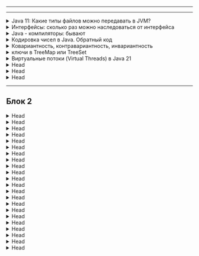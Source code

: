 
---


---

<details>
        <summary>Java 11: Какие типы файлов можно передавать в JVM? </summary>

**Java Virtual Machine** (JVM) обрабатывает следующие типы файлов:

1. `.class`: Скомпилированные байт-код файлы, которые JVM непосредственно исполняет.

2. `.jar`: Архивы, содержащие `.class` файлы и ресурсы, 
используемые для упаковки и распространения Java-приложений.

3. `.java`: Начиная с `Java 11`, JVM может напрямую выполнять `.java` файлы 
без предварительной компиляции с помощью javac.

Пример:
```cmd
java HelloWorld.java
```
---
</details>



<details>
        <summary>Интерфейсы: сколько раз можно наследоваться от интерфейса</summary>

**Формально** в `Java` можно **унаследоваться** от интерфейсов до **~65 535 раз**.   

Этот лимит обусловлен ограничением формата Java Class File, где максимальное количество интерфейсов, которые может реализовать класс, равно 65 535 (2^16 - 1).

**Однако, на практике...**   
❌ Это **никогда не используется**, так как:

1. JVM и компилятор начнут тормозить (слишком много интерфейсов).
2. Это невозможно поддерживать — такой код будет нечитаемым и неуправляемым.
3. Обычно используется 2-5 интерфейсов, редко больше.

💡 **Вывод**: Теоретически можно унаследоваться от до **65 535 интерфейсов**,   
но **на практике** используется **небольшое** количество. 🚀

```text
```
</details>



<details>
        <summary>Java - компиляторы: бывают</summary>

## Компиляторы Java
1️⃣ `javac` – стандартный компилятор JDK (_с 1996 года_), преобразует исходный код Java в байт-код для JVM.

2️⃣ **JIT-компилятор** (`Just-In-Time`) – встроен в JVM, динамически преобразует байт-код 
в машинный код во время выполнения, улучшая производительность.

3️⃣ **GraalVM** – продвинутая JVM (_с 2019 года_), поддерживает JIT- и AOT-компиляцию, 
позволяет создавать нативные образы Java-приложений (_быстрый запуск, низкое потребление ресурсов_).

### 🔹 Дополнительные компиляторы:

* **ECJ**  (`Eclipse Compiler for Java`) – компилятор Eclipse (с 2001 года), поддерживает инкрементальную компиляцию.   
* **GCJ** (`GNU Compiler for Java`) – компилятор из GCC, позволял транслировать Java в машинный код, но устарел.   
* `Jikes` – компилятор IBM (_1998–2000-е_), отличался высокой скоростью, но больше не развивается.   

🔹 **AOT** (`Ahead-of-Time`) – предварительная компиляция **байт-кода в машинный** код, 
ускоряет запуск и снижает нагрузку на _JVM_. Появилась в Java 9.

### Вывод:   
🔹 `javac` – основной компилятор.   
🔹 `JIT` – ускоряет выполнение в JVM.   
🔹 `GraalVM` – гибрид **JIT** + **AOT**.   
🔹 **AOT** снижает время старта, но требует предварительной компиляции.   
---
</details>



<details>
        <summary>Кодировка чисел в Java. Обратный код</summary>

В Java используются стандартные системы кодирования чисел:

1. **Прямой код** (_Sign-Magnitude_) – старший бит указывает знак (_0 – положительное, 1 – отрицательное_),
остальные биты представляют модуль числа. Не используется в Java.   

2. **Дополнительный код** (_Two's Complement_) – стандарт для представления целых чисел (byte, short, int, long). 
Отрицательные числа хранятся в виде дополнения до двух, что упрощает арифметические операции.   
```java 
int x = -5; // 1111...1011 (32 бита) 
```
3. **Обратный код** (_One’s Complement_) – отрицательные числа представляются инвертированием 
всех битов положительного числа. В Java не используется, но встречается в старых системах.   

4. **Плавающая точка** (_IEEE 754_) – используется для float и double. 
Число делится на знак, мантиссу и порядок (экспоненту).
```java
float f = 3.14f; // 0 10000000 10010001111010111000011 (32 бита)
```

Java использует дополнительный код для представления целых чисел, а для вещественных – стандарт IEEE 754.

### Обратный код _(One’s Complement)_ и прямой код _(Sign-Magnitude)_ в Java не используются.

---
</details>



<details>
        <summary>Ковариантность, контравариантность, инвариантность
</summary>

## Ковариантность, контравариантность, инвариантность

* 🔹 **Ковариантность** (`? extends T`) – позволяет использовать **производные (_подтипы_)** 
вместо базового типа.   
✅ Читаем (get) из коллекции, но не записываем (put).


* 🔹 **Контравариантность** (`? super T`) – позволяет использовать **базовые (_супертипы_)** 
вместо производного типа.   
✅ Записываем (put), но чтение (get) даёт Object.


* 🔹 **Инвариантность** – строгая типизация, разные обобщённые типы не совместимы (`List<String>` ≠ `List<Object>`).

**Вывод**:   
🔹 `? extends` – **только читаем**, не записываем.   
🔹 `? super` – **только записываем**, читаем как `Object`.   
🔹 Без `?` – строгая совместимость типов.   

</details>



<details>
        <summary>ключи в TreeMap или TreeSet</summary>

### Каким требованиям должен удовлетворять класс, чтобы его использовать в качестве ключей в TreeMap или TreeSet?

## Требования к классу для использования в TreeMap / TreeSet
* 🔹 1️⃣ Реализация `Comparable<T>` или передача `Comparator<T>` в конструктор   
✅ **Объекты должны быть сравнимыми**, иначе будет `ClassCastException`.   
✅ `compareTo()` (из `Comparable`) или `compare()` (из `Comparator`) должны быть:
> * **рефлексивными**, 
> * **транзитивными** и 
> * **согласованными** с `equals()`.


* 🔹 2️⃣ `equals()` и `hashCode()` должны быть согласованы с `compareTo()`   
✅ Если `compareTo()` говорит, что объекты равны (`a.compareTo(b) == 0`), `equals()` должен возвращать `true`.   
❌ Иначе возможны несоответствия, например, дубликаты в `TreeSet`.   


* 🔹 3️⃣ Класс должен быть неизменяемым (_желательно_) или корректно изменяемым   
✅ Если объект изменится после помещения в `TreeMap`/`TreeSet`, это может сломать структуру данных.   


**Вывод**:   
✅ **Реализовать** `Comparable<T>` или **передавать** `Comparator<T>`   
✅ Гарантировать **согласованность** `compareTo()` и `equals()`   
✅ **Не изменять** объект после помещения в `TreeMap` / `TreeSet`   

---
</details>



<details>
        <summary>Виртуальные потоки (Virtual Threads) в Java 21</summary>

# Виртуальные потоки (Virtual Threads) в Java 21

🔹 **Лёгковесные потоки**, управляемые JVM, а не ОС.  
🔹 **Сотни тысяч потоков** на одно приложение без лишних затрат.  
🔹 Основаны на **ForkJoinPool** и работают по принципу "мэппинга на реальные потоки (carrier threads)".  
🔹 Отлично подходят для задач с высокой блокировкой (I/O, БД).

## Ключевые особенности:
- ✅ Создание через `Thread.ofVirtual().start()` или `Executors.newVirtualThreadPerTaskExecutor()`.
- ✅ Не требуют сложных пулов потоков – JVM сама управляет планированием.
- ✅ Поддерживают привычные API (`synchronized`, `Lock`, `ThreadLocal`), но не все механизмы работают эффективно.

## Когда использовать?
🔹 Если приложение порождает много краткоживущих потоков, например:
- Обработка HTTP-запросов
- Работа с БД
- Чат-серверы

🔹 Не подходят для вычислительно интенсивных задач – тут лучше обычные **Platform Threads**.

👉 **Вывод**: виртуальные потоки – мощный инструмент для асинхронных задач без сложного управления потоками.

</details>



<details>
        <summary>Head</summary>

```text
```
</details>



<details>
        <summary>Head</summary>

```text
```
</details>



<details>
        <summary>Head</summary>

```text
```
</details>


---
## Блок 2

<details>
        <summary>Head</summary>

```text
```
</details>



<details>
        <summary>Head</summary>

```text
```
</details>



<details>
        <summary>Head</summary>

```text
```
</details>



<details>
        <summary>Head</summary>

```text
```
</details>



<details>
        <summary>Head</summary>

```text
```
</details>



<details>
        <summary>Head</summary>

```text
```
</details>



<details>
        <summary>Head</summary>

```text
```
</details>



<details>
        <summary>Head</summary>

```text
```
</details>



<details>
        <summary>Head</summary>

```text
```
</details>



<details>
        <summary>Head</summary>

```text
```
</details>



<details>
        <summary>Head</summary>

```text
```
</details>



<details>
        <summary>Head</summary>

```text
```
</details>



<details>
        <summary>Head</summary>

```text
```
</details>



<details>
        <summary>Head</summary>

```text
```
</details>



<details>
        <summary>Head</summary>

```text
```
</details>



<details>
        <summary>Head</summary>

```text
```
</details>



<details>
        <summary>Head</summary>

```text
```
</details>



<details>
        <summary>Head</summary>

```text
```
</details>



<details>
        <summary>Head</summary>

```text
```
</details>



<details>
        <summary>Head</summary>

```text
```
</details>



<details>
        <summary>Head</summary>

```text
```
</details>



<details>
        <summary>Head</summary>

```text
```
</details>



